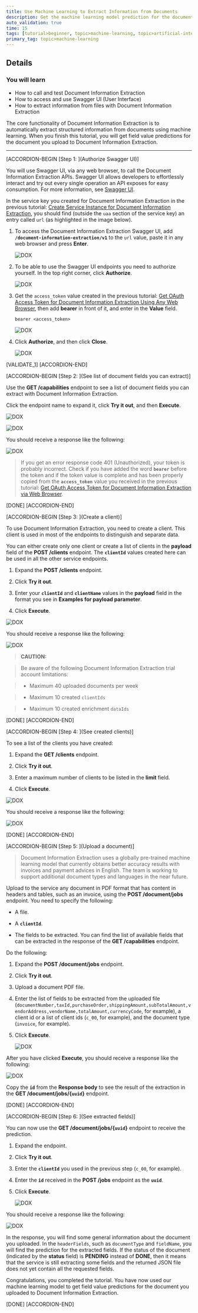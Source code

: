 ```yaml
---
title: Use Machine Learning to Extract Information from Documents
description: Get the machine learning model prediction for the document fields you upload to Document Information Extraction.
auto_validation: true
time: 15
tags: [tutorial>beginner, topic>machine-learning, topic>artificial-intelligence, topic>cloud, products>sap-cloud-platform, products>sap-ai-business-services, products>document-information-extraction]
primary_tag: topic>machine-learning
---
```


## Details
### You will learn
  - How to call and test Document Information Extraction
  - How to access and use Swagger UI (User Interface)
  - How to extract information from files with Document Information Extraction

The core functionality of Document Information Extraction is to automatically extract structured information from documents using machine learning. When you finish this tutorial, you will get field value predictions for the document you upload to Document Information Extraction.

---

[ACCORDION-BEGIN [Step 1: ](Authorize Swagger UI)]

You will use Swagger UI, via any web browser, to call the Document Information Extraction APIs. Swagger UI allows developers to effortlessly interact and try out every single operation an API exposes for easy consumption. For more information, see [Swagger UI](https://swagger.io/tools/swagger-ui/).  

In the service key you created for Document Information Extraction in the previous tutorial: [Create Service Instance for Document Information Extraction](cp-aibus-dox-service-instance), you should find (outside the `uaa` section of the service key) an entry called `url` (as highlighted in the image below).

1. To access the Document Information Extraction Swagger UI, add **`/document-information-extraction/v1`** to the `url` value, paste it in any web browser and press **Enter**.

    ![DOX](png-files\service-key-details.png)

2. To be able to use the Swagger UI endpoints you need to authorize yourself. In the top right corner, click **Authorize**.

    ![DOX](png-files/swagger0.png)

3. Get the `access_token` value created in the previous tutorial: [Get OAuth Access Token for Document Information Extraction Using Any Web Browser](cp-aibus-dox-web-oauth-token), then add **bearer** in front of it, and enter in the **Value** field.

    ```
    bearer <access_token>
    ```

    ![DOX](png-files/Authorize.png)

4. Click **Authorize**, and then click **Close**.

    ![DOX](png-files/Authorize2.png)

[VALIDATE_1]
[ACCORDION-END]


[ACCORDION-BEGIN [Step 2: ](See list of document fields you can extract)]

Use the **GET /capabilities** endpoint to see a list of document fields you can extract with Document Information Extraction.

Click the endpoint name to expand it, click **Try it out**, and then **Execute**.

![DOX](png-files/capabilities.png)

![DOX](png-files/capabilities2.png)

You should receive a response like the following:

![DOX](png-files\capabilitiesResponse.png)

>If you get an error response code 401 (Unauthorized), your token is probably incorrect. Check if you have added the word **`bearer`** before the token and if the token value is complete and has been properly copied from the **`access_token`** value you received in the previous tutorial: [Get OAuth Access Token for Document Information Extraction via Web Browser](cp-aibus-dox-web-oauth-token).

[DONE]
[ACCORDION-END]


[ACCORDION-BEGIN [Step 3: ](Create a client)]

To use Document Information Extraction, you need to create a client. This client is used in most of the endpoints to distinguish and separate data.

You can either create only one client or create a list of clients in the **payload** field of the **POST /clients** endpoint. The **`clientId`** values created here can be used in all the other service endpoints.

1. Expand the **POST /clients** endpoint.

2. Click **Try it out**.

3. Enter your **`clientId`** and **`clientName`** values in the **payload** field in the format you see in **Examples for payload parameter**.

4. Click **Execute**.

![DOX](png-files/createClient.png)

You should receive a response like the following:

![DOX](png-files/createClientResponse.png)


>**CAUTION:**

>Be aware of the following Document Information Extraction trial account limitations:​

>- Maximum 40 uploaded documents per week​

>- Maximum 10 created `clientIds`

>- Maximum 10 created enrichment `dataIds`


[DONE]
[ACCORDION-END]


[ACCORDION-BEGIN [Step 4: ](See created clients)]

To see a list of the clients you have created:

1. Expand the **GET /clients** endpoint.

2. Click **Try it out**.

3. Enter a maximum number of clients to be listed in the **limit** field.

4. Click **Execute**.

![DOX](png-files/listClient.png)

You should receive a response like the following:

![DOX](png-files/listClientResponse.png)

[DONE]
[ACCORDION-END]


[ACCORDION-BEGIN [Step 5: ](Upload a document)]

>Document Information Extraction uses a globally pre-trained machine learning model that currently obtains better accuracy results with invoices and payment advices in English. The team is working to support additional document types and languages in the near future.

Upload to the service any document in PDF format that has content in headers and tables, such as an invoice, using the **POST /document/jobs** endpoint. You need to specify the following:

  - A file.

  - A **`clientId`**.

  - The fields to be extracted. You can find the list of available fields that can be extracted in the response of the **GET /capabilities** endpoint.

Do the following:

1. Expand the **POST /document/jobs** endpoint.

2. Click **Try it out**.

3. Upload a document PDF file.

4. Enter the list of fields to be extracted from the uploaded file (`documentNumber,taxId,purchaseOrder,shippingAmount,subTotalAmount,vendorAddress,vendorName,totalAmount,currencyCode`, for example), a client id or a list of client ids (`c_00`, for example), and the document type (`invoice`, for example).

5. Click **Execute**.

    ![DOX](png-files/testInvoice.png)

After you have clicked **Execute**, you should receive a response like the following:

![DOX](png-files/testInvoiceResult.png)

Copy the **`id`** from the **Response body** to see the result of the extraction in the **GET /document/jobs/{`uuid`}** endpoint.

[DONE]
[ACCORDION-END]


[ACCORDION-BEGIN [Step 6: ](See extracted fields)]

You can now use the **GET /document/jobs/{`uuid`}** endpoint to receive the prediction.

1. Expand the endpoint.

2. Click **Try it out**.

3. Enter the **`clientId`** you used in the previous step (`c_00`, for example).

4. Enter the **`id`** received in the **POST /jobs** endpoint as the **`uuid`**.

5. Click **Execute**.

    ![DOX](png-files/getResults.png)

You should receive a response like the following:

![DOX](png-files/getResultsResponse.png)

In the response, you will find some general information about the document you uploaded. In the `headerFields`, such as `documentType` and `fieldName`, you will find the prediction for the extracted fields. If the status of the document (indicated by the **status** field) is **PENDING** instead of **DONE**, then it means that the service is still extracting some fields and the returned JSON file does not yet contain all the requested fields.

Congratulations, you completed the tutorial. You have now used our machine learning model to get field value predictions for the document you uploaded to Document Information Extraction.

[DONE]
[ACCORDION-END]
